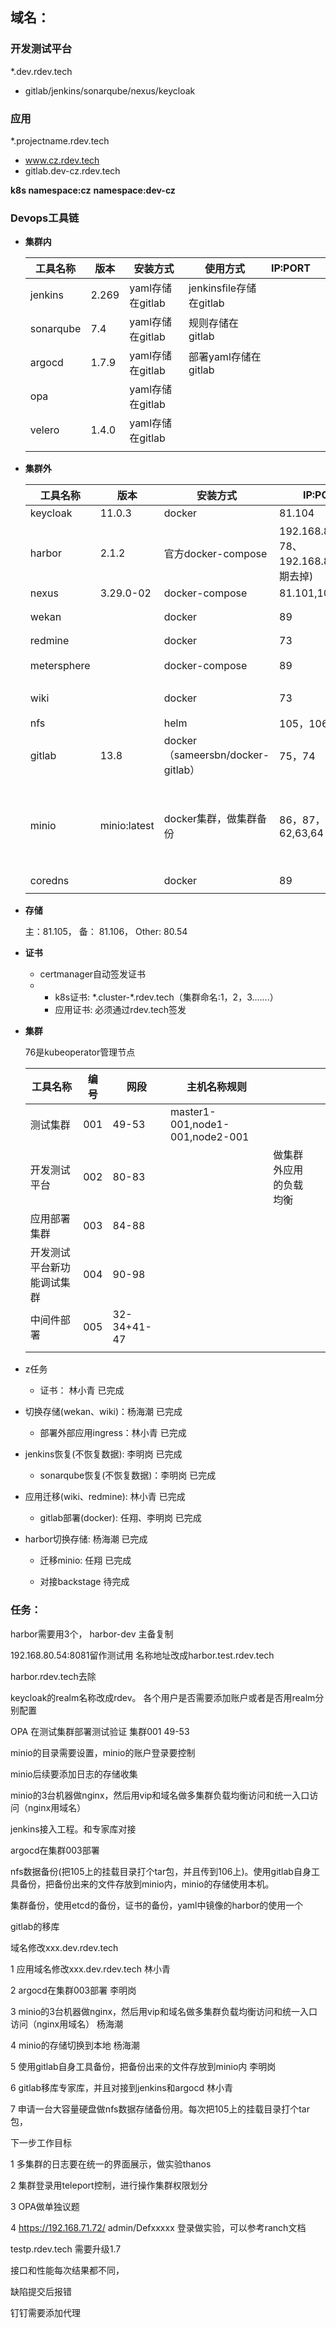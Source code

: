 ## 域名：

### 开发测试平台

*.dev.rdev.tech

- gitlab/jenkins/sonarqube/nexus/keycloak

### 应用

*.projectname.rdev.tech

- www.cz.rdev.tech
- gitlab.dev-cz.rdev.tech

**k8s namespace:cz**     **namespace:dev-cz**  

### Devops工具链

* **集群内**

  | 工具名称  | 版本  | 安装方式         | 使用方式                | IP:PORT |      |
  | --------- | ----- | ---------------- | ----------------------- | ------- | ---- |
  | jenkins   | 2.269 | yaml存储在gitlab | jenkinsfile存储在gitlab |         |      |
  | sonarqube | 7.4   | yaml存储在gitlab | 规则存储在gitlab        |         |      |
  | argocd    | 1.7.9 | yaml存储在gitlab | 部署yaml存储在gitlab    |         |      |
  | opa       |       | yaml存储在gitlab |                         |         |      |
  | velero    | 1.4.0 | yaml存储在gitlab |                         |         |      |
  |           |       |                  |                         |         |      |

- **集群外**

  | 工具名称    | 版本         | 安装方式                          | IP:PORT                                    | 主机名称规则         |              |
  | ----------- | ------------ | --------------------------------- | ------------------------------------------ | -------------------- | ------------ |
  | keycloak    | 11.0.3       | docker                            | 81.104                                     |                      |              |
  | harbor      | 2.1.2        | 官方docker-compose                | 192.168.80.77、78、192.168.80.54(后期去掉) | harbor/harbor-bakcup | 存储挂NFS    |
  | nexus       | 3.29.0-02    | docker-compose                    | 81.101,103                                 |                      |              |
  | wekan       |              | docker                            | 89                                         |                      | 挂NFS        |
  | redmine     |              | docker                            | 73                                         |                      |              |
  | metersphere |              | docker-compose                    | 89                                         |                      | 集群         |
  | wiki        |              | docker                            | 73                                         |                      | 挂NFS        |
  | nfs         |              | helm                              | 105，106                                   |                      |              |
  | gitlab      | 13.8         | docker（sameersbn/docker-gitlab） | 75，74                                     |                      |              |
  | minio       | minio:latest | docker集群，做集群备份            | 86，87，88 -> 62,63,64                     |                      | 需要额外机器 |
  | coredns     |              | docker                            | 89                                         |                      |              |
  |             |              |                                   |                                            |                      |              |

- **存储**

  主：81.105， 备： 81.106， Other: 80.54

- **证书**

  - certmanager自动签发证书
  - - k8s证书: *.cluster-\*.rdev.tech（集群命名:1，2，3.......）
    - 应用证书: 必须通过rdev.tech签发

- **集群**

  76是kubeoperator管理节点

  | 工具名称                   | 编号 | 网段        | 主机名称规则                    |                        |      |
  | -------------------------- | ---- | ----------- | ------------------------------- | ---------------------- | ---- |
  | 测试集群                   | 001  | 49-53       | master1-001,node1-001,node2-001 |                        |      |
  | 开发测试平台               | 002  | 80-83       |                                 | 做集群外应用的负载均衡 |      |
  | 应用部署集群               | 003  | 84-88       |                                 |                        |      |
  | 开发测试平台新功能调试集群 | 004  | 90-98       |                                 |                        |      |
  | 中间件部署                 | 005  | 32-34+41-47 |                                 |                        |      |
  |                            |      |             |                                 |                        |      |

- z任务

  - 证书： 林小青  已完成 
- 切换存储(wekan、wiki)：杨海潮  已完成 
  
  - 部署外部应用ingress：林小青  已完成 
- jenkins恢复(不恢复数据):  李明岗   已完成 
  
  - sonarqube恢复(不恢复数据)：李明岗  已完成  
- 应用迁移(wiki、redmine):  林小青  已完成
  
  - gitlab部署(docker):  任翔、李明岗   已完成
- harbor切换存储: 杨海潮  已完成
  - 迁移minio:  任翔   已完成

  - 对接backstage   待完成


### 任务：

harbor需要用3个， harbor-dev 主备复制

192.168.80.54:8081留作测试用  名称地址改成harbor.test.rdev.tech

harbor.rdev.tech去除

keycloak的realm名称改成rdev。 各个用户是否需要添加账户或者是否用realm分别配置

OPA 在测试集群部署测试验证  集群001  49-53

minio的目录需要设置，minio的账户登录要控制

minio后续要添加日志的存储收集

minio的3台机器做nginx，然后用vip和域名做多集群负载均衡访问和统一入口访问（nginx用域名）

jenkins接入工程。和专家库对接 

argocd在集群003部署

nfs数据备份(把105上的挂载目录打个tar包，并且传到106上)。使用gitlab自身工具备份，把备份出来的文件存放到minio内，minio的存储使用本机。

集群备份，使用etcd的备份，证书的备份，yaml中镜像的harbor的使用一个

gitlab的移库

域名修改xxx.dev.rdev.tech

1    应用域名修改xxx.dev.rdev.tech   林小青

2    argocd在集群003部署   李明岗

3    minio的3台机器做nginx，然后用vip和域名做多集群负载均衡访问和统一入口访问（nginx用域名） 杨海潮

4    minio的存储切换到本地  杨海潮

5    使用gitlab自身工具备份，把备份出来的文件存放到minio内  李明岗

6    gitlab移库专家库，并且对接到jenkins和argocd 林小青

7    申请一台大容量硬盘做nfs数据存储备份用。每次把105上的挂载目录打个tar包，



下一步工作目标

1 多集群的日志要在统一的界面展示，做实验thanos

2 集群登录用teleport控制，进行操作集群权限划分

3 OPA做单独议题

4 https://192.168.71.72/  admin/Defxxxxx  登录做实验，可以参考ranch文档



testp.rdev.tech 需要升级1.7

接口和性能每次结果都不同，

缺陷提交后报错

钉钉需要添加代理